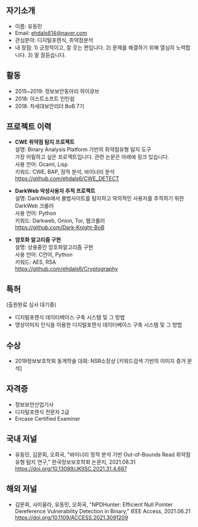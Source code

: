 
## 자기소개
- 이름: 유동민
- Email: ehdals614@naver.com
- 관심분야: 디지털포렌식, 취약점분석
- 내 장점: 
        1) 긍정적이고, 잘 웃는 편입니다. 
        2) 문제를 해결하기 위해 열심히 노력합니다.
        3) 말 잘듣습니다.

## 활동
- 2015~2019: 정보보안동아리 하이큐브
- 2018: 이스트소프트 인턴쉽
- 2018: 차세대보안리더 BoB 7기

## 프로젝트 이력

- **CWE 취약점 탐지 프로젝트** <br/>
        설명: Binary Analysis Platform 기반의 취약점유형 탐지 도구 <br/>
        가장 어필하고 싶은 프로젝트입니다. 관련 논문은 아래에 링크 있습니다. <br/>
        사용 언어: Ocaml, Lisp <br/>
        키워드: CWE, BAP, 정적 분석, 바이너리 분석 <br/>
        https://github.com/ehdals6/CWE_DETECT

- **DarkWeb 악성사용자 추적 프로젝트** <br/>
        설명: DarkWeb에서 불법사이트를 탐지하고 악의적인 사용자를 추적하기 위한 DarkWeb 크롤러 <br/>
        사용 언어: Python <br/>
        키워드: Darkweb, Onion, Tor, 웹크롤러 <br/>
        https://github.com/Dark-Knight-BoB

- **암호화 알고리즘 구현** <br/>
       설명: 상용중인 암호화알고리즘 구현 <br/>
       사용 언어: C언어, Python <br/>
       키워드: AES, RSA <br/>
       https://github.com/ehdals6/Cryptography
     
## 특허
(출원완료 심사 대기중)
- 디지털포렌식 데이터베이스 구축 시스템 및 그 방법 
- 영상이미지 인식을 이용한 디지털포렌식 데이터베이스 구축 시스템 및 그 방법 

## 수상
- 2019정보보호학회 동계학술 대회: NSR소장상 [키워드검색 기반의 이미지 증거 분석]

## 자격증
- 정보보안산업기사
- 디지털포렌식 전문자 2급
- Encase Certified Examiner

## 국내 저널
- 유동민, 김문회, 오희국, "바이너리 정적 분석 기반 Out-of-Bounds Read 취약점 유형 탐지 연구," 한국정보보호학회 논문지, 2021.08.31
https://doi.org/10.13089/JKIISC.2021.31.4.687 

## 해외 저널
- 김문회, 사미울라, 유동민, 오희국, "NPDHunter: Efficient Null Pointer Dereference Vulnerability Detection in Binary," IEEE Access, 2021.06.21
https://doi.org/10.1109/ACCESS.2021.3091209
